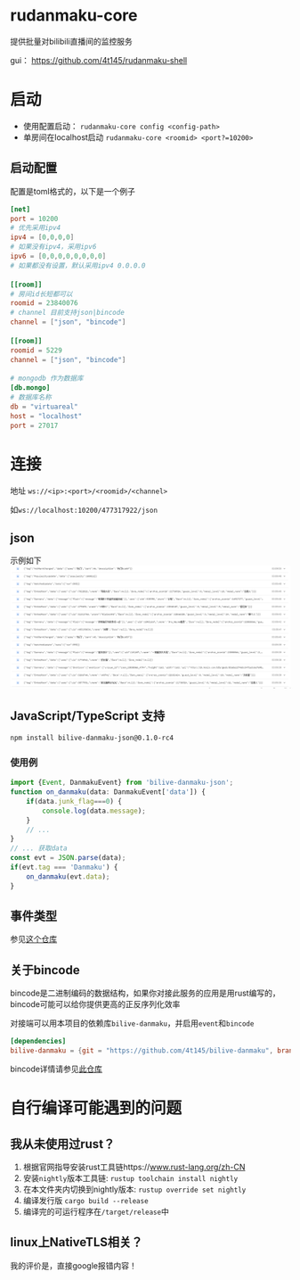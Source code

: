 # rudanmaku-core
提供批量对bilibili直播间的监控服务

gui： https://github.com/4t145/rudanmaku-shell
# 启动
- 使用配置启动： `rudanmaku-core config <config-path>`
- 单房间在localhost启动 `rudanmaku-core <roomid> <port?=10200>`
## 启动配置
配置是toml格式的，以下是一个例子
```toml
[net]
port = 10200
# 优先采用ipv4
ipv4 = [0,0,0,0]
# 如果没有ipv4，采用ipv6
ipv6 = [0,0,0,0,0,0,0,0]
# 如果都没有设置，默认采用ipv4 0.0.0.0

[[room]]
# 房间id长短都可以
roomid = 23840076
# channel 目前支持json|bincode
channel = ["json", "bincode"]

[[room]]
roomid = 5229
channel = ["json", "bincode"]

# mongodb 作为数据库
[db.mongo]
# 数据库名称
db = "virtuareal"
host = "localhost"
port = 27017
```


# 连接
地址 `ws://<ip>:<port>/<roomid>/<channel>`

如`ws://localhost:10200/477317922/json`
## json
示例如下
![json示例](./.readme/example.png)
## JavaScript/TypeScript 支持
```bash
npm install bilive-danmaku-json@0.1.0-rc4
```
### 使用例
```TypeScript
import {Event, DanmakuEvent} from 'bilive-danmaku-json';
function on_danmaku(data: DanmakuEvent['data']) {
    if(data.junk_flag===0) {
        console.log(data.message);
    }
    // ...
}
// ... 获取data
const evt = JSON.parse(data);
if(evt.tag === 'Danmaku') {
    on_danmaku(evt.data);
}
```
## 事件类型
参见[这个仓库](https://github.com/4t145/bilive-danmaku)

## 关于bincode
bincode是二进制编码的数据结构，如果你对接此服务的应用是用rust编写的，bincode可能可以给你提供更高的正反序列化效率

对接端可以用本项目的依赖库`bilive-danmaku`，并启用`event`和`bincode`
```toml
[dependencies]
bilive-danmaku = {git = "https://github.com/4t145/bilive-danmaku", branch = "ver-0.1.0"， features = ["event", "bincode"]}
```
bincode详情请参见[此仓库](https://github.com/bincode-org/bincode)

# 自行编译可能遇到的问题
## 我从未使用过rust？
1. 根据官网指导安装rust工具链https://www.rust-lang.org/zh-CN
2. 安装`nightly`版本工具链: `rustup toolchain install nightly`
3. 在本文件夹内切换到nightly版本: `rustup override set nightly`
4. 编译发行版 `cargo build --release`
5. 编译完的可运行程序在`/target/release`中
## linux上NativeTLS相关？
我的评价是，直接google报错内容！
